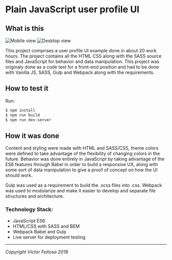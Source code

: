 Plain JavaScript user profile UI
===

## What is this
![Mobile view](/public/imgs/previews/mobile.gif)
![Desktop view](/public/imgs/previews/desktop.gif)

This project comprises a user profile UI example done in about 20 work hours. The project contains all the HTML CSS along with the SASS source files and JavaScript for behavior and data manipulation. This project was originaly done as a code test for a front-end position and had to be done with Vanilla JS, SASS, Gulp and Webpack along with the requirements.

## How to test it
Run:

```bash
$ npm install
$ npm run build
$ npm run dev-server
```

## How it was done
Content and styling were made with HTML and SASS/CSS, theme colors were defined to take advantage of the flexibility of changing colors in the future. Behavior was done entirely in JavaScript by taking advantage of the ES6 features through Babel in order to build a responsive UX, along with some sort of data manipulation to give a proof of concept on how the UI should work.

Gulp was used as a requirement to build the .scss files into .css.
Webpack was used to modularize and make it easier to develop and separate file structures and architecture.

### Technology Stack:
- JavaScript ES6
- HTML/CSS with SASS and BEM 
- Webpack Babel and Gulp
- Live server for deployment testing
___

*Copyright Victor Feitosa 2018*